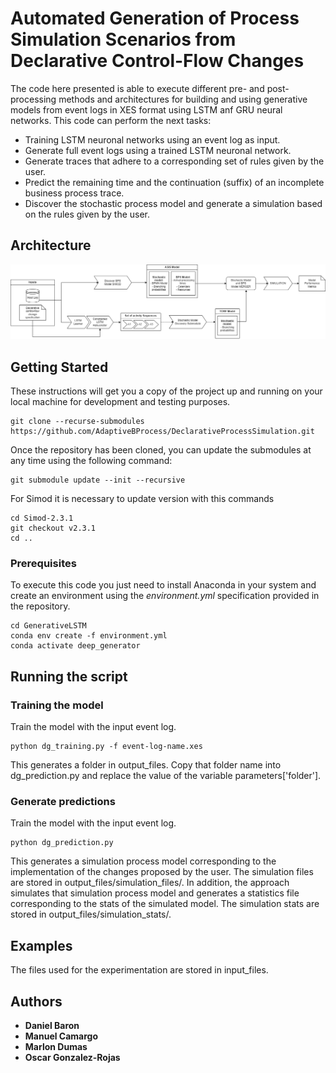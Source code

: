 # Automated Generation of Process Simulation Scenarios from Declarative Control-Flow Changes

The code here presented is able to execute different pre- and post-processing methods and architectures for building and using generative models from event logs in XES format using LSTM anf GRU neural networks. This code can perform the next tasks:

* Training LSTM neuronal networks using an event log as input.
* Generate full event logs using a trained LSTM neuronal network.
* Generate traces that adhere to a corresponding set of rules given by the user.
* Predict the remaining time and the continuation (suffix) of an incomplete business process trace.
* Discover the stochastic process model and generate a simulation based on the rules given by the user.
## Architecture

![alt text](https://github.com/AdaptiveBProcess/DeclarativeProcessSimulation/blob/main/images/Pipeline%202.png)


## Getting Started

These instructions will get you a copy of the project up and running on your local machine for development and testing purposes.

```
git clone --recurse-submodules https://github.com/AdaptiveBProcess/DeclarativeProcessSimulation.git
```
Once the repository has been cloned, you can update the submodules at any time using the following command:

```
git submodule update --init --recursive

```
For Simod it is necessary to update version with this commands

```
cd Simod-2.3.1
git checkout v2.3.1
cd ..

```
### Prerequisites

To execute this code you just need to install Anaconda in your system and create an environment using the *environment.yml* specification provided in the repository.
```
cd GenerativeLSTM
conda env create -f environment.yml
conda activate deep_generator
```

## Running the script

### Training the model 
Train the model with the input event log.
```
python dg_training.py -f event-log-name.xes
```
This generates a folder in output_files. Copy that folder name into dg_prediction.py and replace the value of the variable parameters['folder'].

### Generate predictions
Train the model with the input event log.
```
python dg_prediction.py
```
This generates a simulation process model corresponding to the implementation of the changes proposed by the user. The simulation files are stored in output_files/simulation_files/. In addition, the approach simulates that simulation process model and generates a statistics file corresponding to the stats of the simulated model. The simulation stats are stored in output_files/simulation_stats/.

## Examples
The files used for the experimentation are stored in input_files.

## Authors

* **Daniel Baron**
* **Manuel Camargo**
* **Marlon Dumas**
* **Oscar Gonzalez-Rojas**